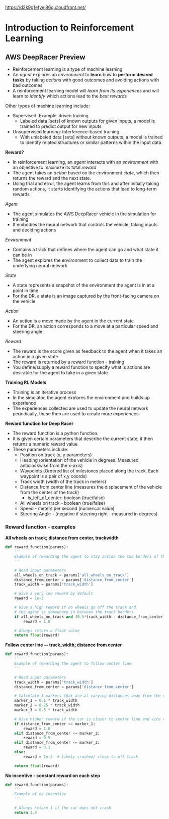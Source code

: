 https://d2k9g1efyej86q.cloudfront.net/

# Introduction to Reinforcement Learning

## AWS DeepRacer Preview

* Reinforcement learning is a type of machine learning
* An *agent* explores an *environment* to **learn** how to **perform desired tasks** by taking *actions* with good outcomes and avoiding actions with bad outcomes
* A reinforcement learning model will *learn from its experiences* and will learn to *identify* which actions lead to the *best rewards*

Other types of machine learning include:

* Supervised: Example-driven training
  * Labeled data [sets] of known outputs for given inputs, a model is trained to predict output for new inputs
* Unsupervised learning: Interference-based training
  * With unlabeled data [sets] without known outputs, a model is trained to identify related structures or similar patterns within the input data.

**Reward?**

* In reinforcement learning, an *agent* interacts with an *environment* with an objective to maximize its total *reward*
* The agent takes an *action* based on the environment *state*, which then returns the reward and the next state.
* Using trial and error, the agent learns from this and after initially taking random actions, it starts identifying the actions that lead to long-term rewards



*Agent*

* The agent simulates the AWS DeepRacer vehicle in the simulation for training
* It embodies the neural network that controls the vehicle, taking inputs and deciding actions

*Environment*

* Contains a track that defines where the agent can go and what state it can be in
* The agent explores the environment to collect data to train the underlying neural network

*State*

* A state represents a snapshot of the environment the agent is in at a point in time
* For the DR, a state is an image captured by the front-facing camera on the vehicle

*Action*

* An action is a move made by the agent in the current state
* For the DR, an action corresponds to a move at a particular speed and steering angle

*Reward*

* The reward is the score given as feedback to the agent when it takes an action in a given state
* The reward is returned by a reward function - training
* You define/supply a reward function to specify what is actions are desirable for the agent to take in a given state



**Training RL Models**

* Training is an iterative process
* In the simulator, the agent explores the environment and builds up experience
* The experiences collected are used to update the neural network periodically, these then are used to create more experiences



**Reward function for Deep Racer**

* The reward function is a python function.
* It is given certain parameters that describe the current state; it then returns a numeric reward value
* These parameters include:
  * Position on track (x, y parameters)
  * Heading (orientation of the vehicle in degrees. Measured anticlockwise from the x-axis)
  * Waypoints (Ordered list of milestones placed along the track. Each waypoint is a pair of x,y coords)
  * Track width (width of the track in meters)
  * Distance from center line (measures the displacement of the vehicle from the center of the track)
    * is_left_of_center: boolean (true/false)
  * All wheels on track - boolean (true/false)
  * Speed - meters per second (numerical value)
  * Steering Angle - (negative if steering right - measured in degrees)

### Reward function - examples

**All wheels on track; distance from center, trackwidth**

```python
def reward_function(params):
    '''
    Example of rewarding the agent to stay inside the two borders of the track
    '''

    # Read input parameters
    all_wheels_on_track = params['all_wheels_on_track']
    distance_from_center = params['distance_from_center']
    track_width = params['track_width']

    # Give a very low reward by default
    reward = 1e-3

    # Give a high reward if no wheels go off the track and
    # the agent is somewhere in between the track borders
    if all_wheels_on_track and (0.5*track_width - distance_from_center) >= 0.05:
        reward = 1.0

    # Always return a float value
    return float(reward)
```

**Follow center line -- track_width; distance from center**

```python
def reward_function(params):
    '''
    Example of rewarding the agent to follow center line
    '''

    # Read input parameters
    track_width = params['track_width']
    distance_from_center = params['distance_from_center']

    # Calculate 3 markers that are at varying distances away from the center line
    marker_1 = 0.1 * track_width
    marker_2 = 0.25 * track_width
    marker_3 = 0.5 * track_width

    # Give higher reward if the car is closer to center line and vice versa
    if distance_from_center <= marker_1:
        reward = 1.0
    elif distance_from_center <= marker_2:
        reward = 0.5
    elif distance_from_center <= marker_3:
        reward = 0.1
    else:
        reward = 1e-3  # likely crashed/ close to off track

    return float(reward)
```

**No incentive - constant reward on each step**

```python
def reward_function(params):
    '''
    Example of no incentive
    '''

    # Always return 1 if the car does not crash
    return 1.0
```

